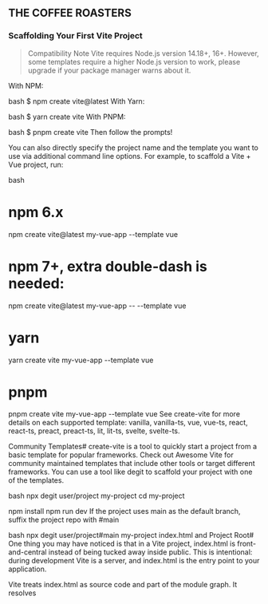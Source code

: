 ## THE COFFEE ROASTERS

### Scaffolding Your First Vite Project

> Compatibility Note
Vite requires Node.js version 14.18+, 16+. However, some templates require a higher Node.js version to work, please upgrade if your package manager warns about it.

With NPM:

bash
$ npm create vite@latest
With Yarn:

bash
$ yarn create vite
With PNPM:

bash
$ pnpm create vite
Then follow the prompts!

You can also directly specify the project name and the template you want to use via additional command line options. For example, to scaffold a Vite + Vue project, run:

bash
# npm 6.x
npm create vite@latest my-vue-app --template vue

# npm 7+, extra double-dash is needed:
npm create vite@latest my-vue-app -- --template vue

# yarn
yarn create vite my-vue-app --template vue

# pnpm
pnpm create vite my-vue-app --template vue
See create-vite for more details on each supported template: vanilla, vanilla-ts, vue, vue-ts, react, react-ts, preact, preact-ts, lit, lit-ts, svelte, svelte-ts.

Community Templates#
create-vite is a tool to quickly start a project from a basic template for popular frameworks. Check out Awesome Vite for community maintained templates that include other tools or target different frameworks. You can use a tool like degit to scaffold your project with one of the templates.

bash
npx degit user/project my-project
cd my-project

npm install
npm run dev
If the project uses main as the default branch, suffix the project repo with #main

bash
npx degit user/project#main my-project
index.html and Project Root#
One thing you may have noticed is that in a Vite project, index.html is front-and-central instead of being tucked away inside public. This is intentional: during development Vite is a server, and index.html is the entry point to your application.

Vite treats index.html as source code and part of the module graph. It resolves <script type="module" src="..."> that references your JavaScript source code. Even inline <script type="module"> and CSS referenced via <link href> also enjoy Vite-specific features. In addition, URLs inside index.html are automatically rebased so there's no need for special %PUBLIC_URL% placeholders.

Similar to static http servers, Vite has the concept of a "root directory" which your files are served from. You will see it referenced as <root> throughout the rest of the docs. Absolute URLs in your source code will be resolved using the project root as base, so you can write code as if you are working with a normal static file server (except way more powerful!). Vite is also capable of handling dependencies that resolve to out-of-root file system locations, which makes it usable even in a monorepo-based setup.

Vite also supports multi-page apps with multiple .html entry points.

Specifying Alternative Root#
Running vite starts the dev server using the current working directory as root. You can specify an alternative root with vite serve some/sub/dir.

Command Line Interface#
In a project where Vite is installed, you can use the vite binary in your npm scripts, or run it directly with npx vite. Here are the default npm scripts in a scaffolded Vite project:

json
{
  "scripts": {
    "dev": "vite", // start dev server, aliases: `vite dev`, `vite serve`
    "build": "vite build", // build for production
    "preview": "vite preview" // locally preview production build
  }
}
You can specify additional CLI options like --port or --https. For a full list of CLI options, run npx vite --help in your project.

Using Unreleased Commits#
If you can't wait for a new release to test the latest features, you will need to clone the vite repo to your local machine and then build and link it yourself (pnpm is required):

bash
git clone https://github.com/vitejs/vite.git
cd vite
pnpm install
cd packages/vite
pnpm run build
pnpm link --global # you can use your preferred package manager for this step
Then go to your Vite based project and run pnpm link --global vite (or the package manager that you used to link vite globally). Now restart the development server to ride on the bleeding edge!
